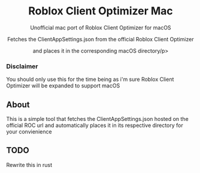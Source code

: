 <div align="center">
    <h1>Roblox Client Optimizer Mac</h1>
    <p>Unofficial mac port of Roblox Client Optimizer for macOS</p>
    <p>Fetches the ClientAppSettings.json from the official Roblox Client Optimizer</p>
    <p>and places it in the corresponding macOS directory/p>
</div>

### Disclaimer

You should only use this for the time being as i'm sure Roblox Client Optimizer will be expanded to support macOS

## About

This is a simple tool that fetches the ClientAppSettings.json hosted on the official ROC url and automatically places it in its respective directory for your convienience

## TODO

Rewrite this in rust
